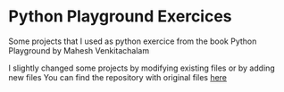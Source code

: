 # Python Playground Exercices
Some projects that I used as python exercice from the book Python Playground by Mahesh Venkitachalam

I slightly changed some projects by modifying existing files or by adding new files
You can find the repository with original files [here](https://github.com/electronut/pp)
